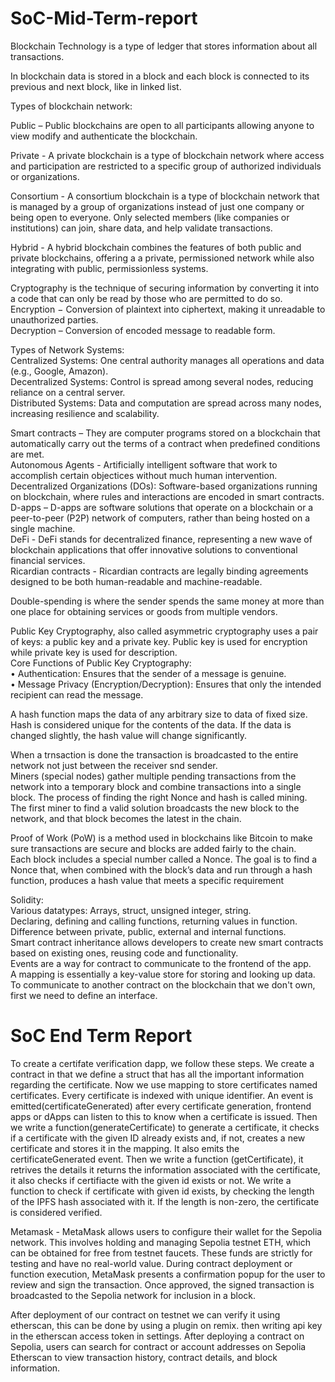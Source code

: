 # SoC-Mid-Term-report
Blockchain Technology is a type of ledger that stores information about all transactions.  

In blockchain data is stored in a block and each block is connected to its previous and next block, like in linked list.  

Types of blockchain network:  

Public – Public blockchains are open to all participants allowing anyone to view modify and authenticate the blockchain.  

Private - A private blockchain is a type of blockchain network where access and participation are restricted to a specific group of authorized individuals or organizations.  

Consortium - A consortium blockchain is a type of blockchain network that is managed by a group of organizations instead of just one company or being open to everyone. Only selected members (like companies or institutions) can join, share data, and help validate transactions.  

Hybrid - A hybrid blockchain combines the features of both public and private blockchains, offering a 
a private, permissioned network while also integrating with public, permissionless systems.  

Cryptography is the technique of securing information by converting it into a code that can only be read by those who are permitted to do so.  
Encryption − Conversion of plaintext into ciphertext, making it unreadable to unauthorized parties.  
Decryption – Conversion of encoded message to readable form.  

Types of Network Systems:  
Centralized Systems: One central authority manages all operations and data (e.g., Google, Amazon).  
Decentralized Systems: Control is spread among several nodes, reducing reliance on a central server.  
Distributed Systems: Data and computation are spread across many nodes, increasing resilience and scalability.  

Smart contracts – They are computer programs stored on a blockchain that automatically carry out the terms of a contract when predefined conditions are met.  
Autonomous Agents - Artificially intelligent software that work to accomplish certain objectices without much human intervention.  
Decentralized Organizations (DOs): Software-based organizations running on blockchain, where rules and interactions are encoded in smart contracts.  
D-apps – D-apps are software solutions that operate on a blockchain or a peer-to-peer (P2P) network of computers, rather than being hosted on a single machine.  
DeFi - DeFi stands for decentralized finance, representing a new wave of blockchain applications that offer innovative solutions to conventional financial services.  
Ricardian contracts - Ricardian contracts are legally binding agreements designed to be both human-readable and machine-readable.  

Double-spending is  where the sender spends the same money at more than one place for obtaining services or goods from multiple vendors.  



Public Key Cryptography, also called asymmetric cryptography uses a pair of keys: a public key and a private key. Public key is used for encryption while private key is used for description.  
Core Functions of Public Key Cryptography:  
•	Authentication: Ensures that the sender of a message is genuine.  
•	Message Privacy (Encryption/Decryption): Ensures that only the intended recipient can read the message.  

A hash function maps the data of any arbitrary size to data of fixed size. Hash is considered unique for the contents of the data. If the data is changed slightly, the hash value will change significantly.  

When a trnsaction is done the transaction is broadcasted to the entire network not just between the receiver snd sender.  
Miners (special nodes) gather multiple pending transactions from the network into a temporary block and combine transactions into a single block. 
The process of finding the right Nonce and hash is called mining.  
The first miner to find a valid solution broadcasts the new block to the network, and that block becomes the latest in the chain.  

Proof of Work (PoW) is a method used in blockchains like Bitcoin to make sure transactions are secure and blocks are added fairly to the chain.  
Each block includes a special number called a Nonce. The goal is to find a Nonce that, when combined with the block’s data and run through a hash function, produces a hash value that meets a specific requirement

Solidity:  
Various datatypes: Arrays, struct, unsigned integer, string.  
Declaring, defining and calling functions, returning values in function.  
Difference between private, public, external and internal functions.  
Smart contract inheritance allows developers to create new smart contracts based on existing ones, reusing code and functionality.  
Events are a way for contract to communicate to the frontend of the app.  
A mapping is essentially a key-value store for storing and looking up data.  
 To communicate to another contract on the blockchain that we don't own, first we need to define an interface.  

# SoC End Term Report  
To create a certifate verification dapp, we follow these steps. We create a contract in that we define a struct that has all the important information regarding the certificate. Now we use mapping to store certificates named certificates. Every certificate is indexed with unique identifier. An event is emitted(certificateGenerated) after every certificate generation, frontend apps or dApps can listen to this to know when a certificate is issued. Then we write a function(generateCertificate) to generate a certificate, it checks if a certificate with the given ID already exists and, if not, creates a new certificate and stores it in the mapping. It also emits the certificateGenerated event. Then we write a function (getCertificate), it retrives the details it returns the information associated with the certificate, it also checks if certifiacte with the given id exists or not. We write a function to check if certificate with given id exists, by checking the length of the IPFS hash associated with it. If the length is non-zero, the certificate is considered verified.  

Metamask - MetaMask allows users to configure their wallet for the Sepolia network. This involves holding and managing Sepolia testnet ETH, which can be obtained for free from testnet faucets. These funds are strictly for testing and have no real-world value. During contract deployment or function execution, MetaMask presents a confirmation popup for the user to review and sign the transaction. Once approved, the signed transaction is broadcasted to the Sepolia network for inclusion in a block.  

After deployment of our contract on testnet we can verify it using etherscan, this can be done by using a plugin on remix. then writing api key in the etherscan access token in settings. After deploying a contract on Sepolia, users can search for contract or account addresses on Sepolia Etherscan to view transaction history, contract details, and block information.

